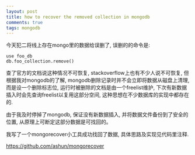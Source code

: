 ```yaml
---
layout: post
title: how to recover the removed collection in mongodb
comments: true
tags: mongodb
---
```


今天犯二将线上存在mongo里的数据给误删了, 误删的的命令是:

    use foo_db
    db.foo_collection.remove()

查了官方的文档说这种情况不可恢复, stackoverflow上也有不少人说不可恢复, 但根据我对mongodb的了解, mongodb删除记录时并不会立即将数据从磁盘上清理, 而是设一个删除标志位, 运行时被删除的文档是由一个freelist维护, 下次有新数据插入时会先查询freelist以复用这部分空间, 这种思想在不少数据库的实现中都存在的.

由于我及时停掉了mongodb, 保证没有新数据插入, 并将数据文件备份到了安全的位置, 从原理上可断定这部分数据是可找回的。

我写了一个mongorecover小工具成功找回了数据, 具体思路及实现见代码里注释.

https://github.com/ashun/mongorecover
